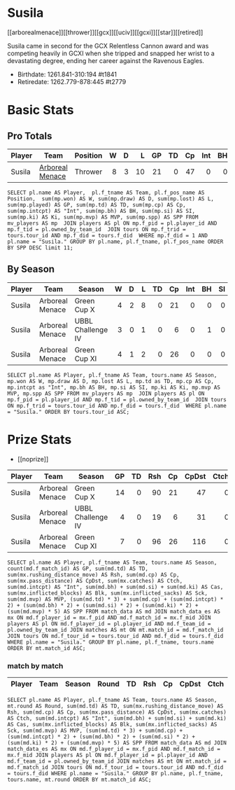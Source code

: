 # Susila
[[arborealmenace]][[thrower]][[gcx]][[uciv]][[gcxi]][[star]][[retired]]

Susila came in second for the GCX Relentless Cannon award and was competing heavily in GCXI when she tripped and snapped her wrist to a devastating degree, ending her career against the Ravenous Eagles.

* Birthdate: 1261.841-310:194 #t1841
* Retiredate: 1262.779-878:445 #t2779 

# Basic Stats

## Pro Totals

| Player           | Team        | Position      | W | D | L | GP | TD | Cp | Int | BH | SI | Ki | MVP | SPP |
|------------------|-------------|---------------|--:|--:|--:|---:|---:|---:|----:|---:|---:|---:|----:|----:|
| Susila | [Arboreal Menace](../teams/arborealmenace) | Thrower  |    8 |    3 |   10 |   21 |    0 |   47 |    0 |    0 |    0 |    0 |    2 |   57 |

```
SELECT pl.name AS Player,  pl.f_tname AS Team, pl.f_pos_name AS Position,  sum(mp.won) AS W, sum(mp.draw) AS D, sum(mp.lost) AS L, sum(mp.played) AS GP, sum(mp.td) AS TD, sum(mp.cp) AS Cp, sum(mp.intcpt) AS "Int", sum(mp.bh) AS BH, sum(mp.si) AS SI, sum(mp.ki) AS Ki, sum(mp.mvp) AS MVP, sum(mp.spp) AS SPP FROM mv_players AS mp  JOIN players AS pl ON mp.f_pid = pl.player_id AND mp.f_tid = pl.owned_by_team_id  JOIN tours ON mp.f_trid = tours.tour_id AND mp.f_did = tours.f_did  WHERE mp.f_did = 1 AND pl.name = "Susila." GROUP BY pl.name, pl.f_tname, pl.f_pos_name ORDER BY SPP DESC limit 11;
```

## By Season

| Player | Team         | Season          | W | D | L | TD | Cp | Int | BH | SI | Ki | MVP | SPP |
|--------|--------------|-----------------|--:|--:|--:|---:|---:|----:|---:|---:|---:|----:|----:|
| Susila | Arboreal Menace | Green Cup X       |    4 |    2 |    8 |    0 |   21 |    0 |    0 |    0 |    0 |    1 |   26 |
| Susila | Arboreal Menace | UBBL Challenge IV |    3 |    0 |    1 |    0 |    6 |    0 |    1 |    0 |    0 |    1 |   13 |
| Susila | Arboreal Menace | Green Cup XI      |    4 |    1 |    2 |    0 |   26 |    0 |    0 |    0 |    0 |    1 |   31 |

```
SELECT pl.name AS Player, pl.f_tname AS Team, tours.name AS Season, mp.won AS W, mp.draw AS D, mp.lost AS L, mp.td as TD, mp.cp AS Cp, mp.intcpt as "Int", mp.bh AS BH, mp.si AS SI, mp.ki AS Ki, mp.mvp AS MVP, mp.spp AS SPP FROM mv_players AS mp  JOIN players AS pl ON mp.f_pid = pl.player_id AND mp.f_tid = pl.owned_by_team_id  JOIN tours ON mp.f_trid = tours.tour_id AND mp.f_did = tours.f_did  WHERE pl.name = "Susila." ORDER BY tours.tour_id ASC;
```

# Prize Stats

* [[noprize]]

| Player | Team         | Season          | GP | TD | Rsh | Cp | CpDst | Ctch | Int | Cas | Blk | Sck | MVP | SPP |
|--------|--------------|-----------------|---:|---:|----:|---:|------:|-----:|----:|----:|----:|----:|----:|----:|
| Susila | Arboreal Menace | Green Cup X       | 14 |    0 |   90 |   21 |    47 |    0 |    0 |    0 |   17 |    3 |    1 |   26 |
| Susila | Arboreal Menace | UBBL Challenge IV |  4 |    0 |   19 |    6 |    31 |    0 |    0 |    1 |    7 |    4 |    1 |   13 |
| Susila | Arboreal Menace | Green Cup XI      |  7 |    0 |   96 |   26 |   116 |    0 |    0 |    0 |    7 |    0 |    1 |   31 |


```
SELECT pl.name AS Player, pl.f_tname AS Team, tours.name AS Season, count(md.f_match_id) AS GP, sum(md.td) AS TD, sum(mx.rushing_distance_move) AS Rsh, sum(md.cp) AS Cp, sum(mx.pass_distance) AS CpDst, sum(mx.catches) AS Ctch, sum(md.intcpt) AS "Int", sum(md.bh) + sum(md.si) + sum(md.ki) AS Cas, sum(mx.inflicted_blocks) AS Blk, sum(mx.inflicted_sacks) AS Sck, sum(md.mvp) AS MVP, (sum(md.td) * 3) + sum(md.cp) + (sum(md.intcpt) * 2) + (sum(md.bh) * 2) + (sum(md.si) * 2) + (sum(md.ki) * 2) + (sum(md.mvp) * 5) AS SPP FROM match_data AS md JOIN match_data_es AS mx ON md.f_player_id = mx.f_pid AND md.f_match_id = mx.f_mid JOIN players AS pl ON md.f_player_id = pl.player_id AND md.f_team_id = pl.owned_by_team_id JOIN matches AS mt ON mt.match_id = md.f_match_id JOIN tours ON md.f_tour_id = tours.tour_id AND md.f_did = tours.f_did WHERE pl.name = "Susila." GROUP BY pl.name, pl.f_tname, tours.name ORDER BY mt.match_id ASC;
```

### match by match

| Player | Team        | Season | Round          | TD  | Rsh | Cp   | CpDst | Ctch | Int | Cas  | Blk | Sck | MVP | SPP  |
|--------|-------------|--------|-------|------|------|------|----------|---------|------|--------|-------|------|------|----|

```
SELECT pl.name AS Player, pl.f_tname AS Team, tours.name AS Season, mt.round AS Round, sum(md.td) AS TD, sum(mx.rushing_distance_move) AS Rsh, sum(md.cp) AS Cp, sum(mx.pass_distance) AS CpDst, sum(mx.catches) AS Ctch, sum(md.intcpt) AS "Int", sum(md.bh) + sum(md.si) + sum(md.ki) AS Cas, sum(mx.inflicted_blocks) AS Blk, sum(mx.inflicted_sacks) AS Sck, sum(md.mvp) AS MVP, (sum(md.td) * 3) + sum(md.cp) + (sum(md.intcpt) * 2) + (sum(md.bh) * 2) + (sum(md.si) * 2) + (sum(md.ki) * 2) + (sum(md.mvp) * 5) AS SPP FROM match_data AS md JOIN match_data_es AS mx ON md.f_player_id = mx.f_pid AND md.f_match_id = mx.f_mid JOIN players AS pl ON md.f_player_id = pl.player_id AND md.f_team_id = pl.owned_by_team_id JOIN matches AS mt ON mt.match_id = md.f_match_id JOIN tours ON md.f_tour_id = tours.tour_id AND md.f_did = tours.f_did WHERE pl.name = "Susila." GROUP BY pl.name, pl.f_tname, tours.name, mt.round ORDER BY mt.match_id ASC;
```


